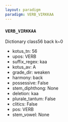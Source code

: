 ```yaml
---
layout: paradigm
paradigm: VERB_VIRKKAA
---
```

### ` VERB_VIRKKAA `

Dictionary class56 back k~0
* kotus_tn: 56
* upos: VERB
* suffix_regex: kaa
* kotus_av: A
* grade_dir: weaken
* harmony: back
* possessive: False
* stem_diphthong: None
* deletion: kaa
* plurale_tantum: False
* clitics: False
* pos: VERB
* stem_vowel: None
